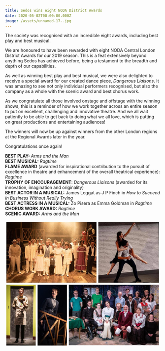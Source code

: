 ```yaml
---
title: Sedos wins eight NODA District Awards
date: 2020-05-02T00:00:00.000Z
image: /assets/unnamed-17-.jpg
---
```

The society was recognised with an incredible eight awards, including best play and best musical. 

We are honoured to have been rewarded with eight NODA Central London District Awards for our 2019 season. This is a feat extensively beyond anything Sedos has achieved before, being a testament to the breadth and depth of our capabilities. 

As well as winning best play and best musical, we were also delighted to receive a special award for our created dance piece, *Dangerous Liaisons*. It was amazing to see not only individual performers recognised, but also the company as a whole with the scenic award and best chorus work.  

As we congratulate all those involved onstage and offstage with the winning shows, this is a reminder of how we work together across an entire season to put on excellent, challenging and innovative theatre. And we all wait patiently to be able to get back to doing what we all love, which is putting on great productions and entertaining audiences!   

The winners will now be up against winners from the other London regions at the Regional Awards later in the year. 

Congratulations once again!

**BEST PLAY:** *Arms and the Man* \
**BEST MUSICAL:** *Ragtime*\
**FLAME AWARD** (awarded for inspirational contribution to the pursuit of excellence in theatre and enhancement of the overall theatrical experience): *Ragtime* \
**TROPHY OF ENCOURAGEMENT**: *Dangerous Liaisons* (awarded for its innovation, imagination and originality)\
**BEST ACTOR IN A MUSICAL:** James Leggat as J P Finch in *How to Succeed in Business Without Really Trying* \
**BEST ACTRESS IN A MUSICAL:** Zo Pisera as Emma Goldman in *Ragtime* \
**CHORUS WORK AWARD:** *Ragtime*\
**SCENIC AWARD:** *Arms and the Man*

![](/assets/unnamed-17-.jpg)